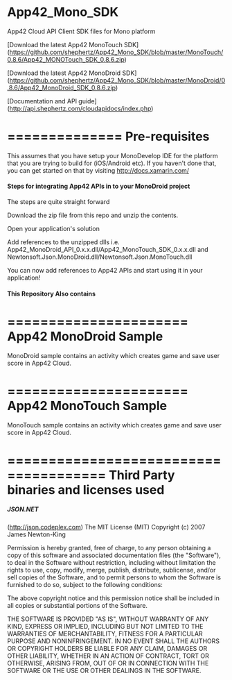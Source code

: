 App42_Mono_SDK
==============

App42 Cloud API Client SDK files for Mono platform

[Download the latest App42 MonoTouch SDK] (https://github.com/shephertz/App42_Mono_SDK/blob/master/MonoTouch/0.8.6/App42_MONOTouch_SDK_0.8.6.zip)

[Download the latest App42 MonoDroid SDK] (https://github.com/shephertz/App42_Mono_SDK/blob/master/MonoDroid/0.8.6/App42_MonoDroid_SDK_0.8.6.zip)

[Documentation and API guide] (http://api.shephertz.com/cloudapidocs/index.php)

==============
Pre-requisites
==============

This assumes that you have setup your MonoDevelop IDE for the platform that you are trying to build for (iOS/Android etc). If you haven't done that, you can get started on that by visiting http://docs.xamarin.com/


#### Steps for integrating App42 APIs in to your MonoDroid project #####

The steps are quite straight forward

Download the zip file from this repo and unzip the contents.

Open your application's solution

Add references to the unzipped dlls i.e. App42_MonoDroid_API_0.x.x.dll/App42_MonoTouch_SDK_0.x.x.dll and Newtonsoft.Json.MonoDroid.dll/Newtonsoft.Json.MonoTouch.dll

You can now add references to App42 APIs and start using it in your application!

#### This Repository Also contains ######

======================
App42 MonoDroid Sample
======================

MonoDroid sample contains an activity which creates game and save user score in App42 Cloud.

======================
App42 MonoTouch Sample
======================
MonoTouch sample contains an activity which creates game and save user score in App42 Cloud.

======================================
Third Party binaries and licenses used
======================================

##### JSON.NET ######
(http://json.codeplex.com)
The MIT License (MIT)
Copyright (c) 2007 James Newton-King

Permission is hereby granted, free of charge, to any person obtaining a copy of this software and associated documentation files (the "Software"), to deal in the Software without restriction, including without limitation the rights to use, copy, modify, merge, publish, distribute, sublicense, and/or sell copies of the Software, and to permit persons to whom the Software is furnished to do so, subject to the following conditions:

The above copyright notice and this permission notice shall be included in all copies or substantial portions of the Software.

THE SOFTWARE IS PROVIDED "AS IS", WITHOUT WARRANTY OF ANY KIND, EXPRESS OR IMPLIED, INCLUDING BUT NOT LIMITED TO THE WARRANTIES OF MERCHANTABILITY, FITNESS FOR A PARTICULAR PURPOSE AND NONINFRINGEMENT. IN NO EVENT SHALL THE AUTHORS OR COPYRIGHT HOLDERS BE LIABLE FOR ANY CLAIM, DAMAGES OR OTHER LIABILITY, WHETHER IN AN ACTION OF CONTRACT, TORT OR OTHERWISE, ARISING FROM, OUT OF OR IN CONNECTION WITH THE SOFTWARE OR THE USE OR OTHER DEALINGS IN THE SOFTWARE.
